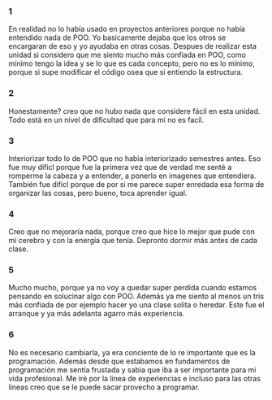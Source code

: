 ### 1
En realidad no lo había usado en proyectos anteriores porque no había entendido nada de POO. Yo basicamente dejaba que los otros se encargaran de eso y yo ayudaba en otras cosas. Despues de realizar esta unidad si considero que me siento mucho más confiada en POO, como mínimo tengo la idea y se lo que es cada concepto, pero no es lo mínimo, porque si supe modificar el código osea que si entiendo la estructura.

### 2
Honestamente? creo que no hubo nada que considere fácil en esta unidad. Todo está en un nivel de dificultad que para mi no es facil.

### 3
Interiorizar todo lo de POO que no habia interiorizado semestres antes. Eso fue muy dificl porque fue la primera vez que de verdad me senté a romperme la cabeza y a entender, a ponerlo en imagenes que entendiera. También fue dificl porque de por si me parece super enredada esa forma de organizar las cosas, pero bueno, toca aprender igual.

### 4
Creo que no mejoraría nada, porque creo que hice lo mejor que pude con mi cerebro y con la energía que tenía. Depronto dormir más antes de cada clase.

### 5
Mucho mucho, porque ya no voy a quedar super perdida cuando estamos pensando en solucinar algo con POO. Además ya me siento al menos un tris más confiada de por ejemplo hacer yo una clase solita o heredar. Este fue el arranque y ya más adelanta agarro más experiencia.

### 6  
No es necesario cambiarla, ya era conciente de lo re importante que es la programación. Además desde que estabamos en fundamentos de programación me sentía frustada y sabia que iba a ser importante para mi vida profesional. Me iré por la linea de experiencias e incluso para las otras lineas creo que se le puede sacar provecho a programar.
